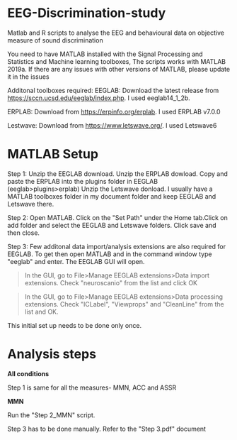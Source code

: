 # EEG-Discrimination-study
Matlab and R scripts to analyse the EEG and behavioural data on objective measure of sound discrimination

You need to have MATLAB installed with the Signal Processing and Statistics and Machine learning toolboxes, The scripts works with MATLAB 2019a. If there are any issues with other versions of MATLAB, please update it in the issues

Additonal toolboxes required:
EEGLAB: Download the latest release from https://sccn.ucsd.edu/eeglab/index.php. I used eeglab14_1_2b. 

ERPLAB: Download from https://erpinfo.org/erplab. I used ERPLAB v7.0.0

Lestwave: Download from https://www.letswave.org/. I used Letswave6

# MATLAB Setup
Step 1: Unzip the EEGLAB download. Unzip the ERPLAB dowload. Copy and paste the ERPLAB into the plugins folder in EEGLAB (eeglab>plugins>erplab)
Unzip the Letswave donload.
I usually have a MATLAB toolboxes folder in my document folder and keep EEGLAB and Letswave there.  

Step 2: Open MATLAB. Click on the "Set Path" under the Home tab.Click on add folder and select the EEGLAB and Letswave folders. Click save and then close.

Step 3: Few additonal data import/analysis extensions are also required for EEGLAB. To get then open MATLAB and in the command window type "eeglab" and enter. The EEGLAB GUI will open. 

> In the GUI, go to File>Manage EEGLAB extensions>Data import extensions. Check "neuroscanio" from the list and click OK

> In the GUI, go to File>Manage EEGLAB extensions>Data processing extensions. Check "ICLabel", "Viewprops" and "CleanLine" from the list and OK.

This initial set up needs to be done only once.

# Analysis steps

<b> All conditions </b>
  
Step 1 is same for all the measures- MMN, ACC and ASSR

<b> MMN </b>

Run the "Step 2_MMN" script.

Step 3 has to be done manually. Refer to the "Step 3.pdf" document
